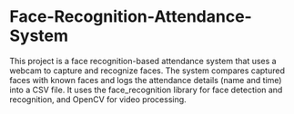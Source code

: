 # Face-Recognition-Attendance-System
This project is a face recognition-based attendance system that uses a webcam to capture and recognize faces. The system compares captured faces with known faces and logs the attendance details (name and time) into a CSV file. It uses the face_recognition library for face detection and recognition, and OpenCV for video processing.
